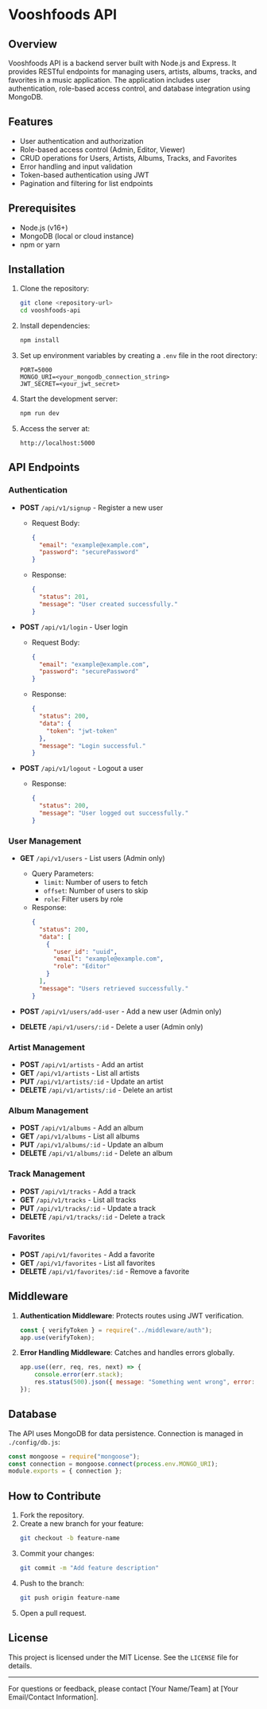 # Vooshfoods API

## Overview

Vooshfoods API is a backend server built with Node.js and Express. It provides RESTful endpoints for managing users, artists, albums, tracks, and favorites in a music application. The application includes user authentication, role-based access control, and database integration using MongoDB.

## Features

- User authentication and authorization
- Role-based access control (Admin, Editor, Viewer)
- CRUD operations for Users, Artists, Albums, Tracks, and Favorites
- Error handling and input validation
- Token-based authentication using JWT
- Pagination and filtering for list endpoints

## Prerequisites

- Node.js (v16+)
- MongoDB (local or cloud instance)
- npm or yarn

## Installation

1. Clone the repository:

   ```bash
   git clone <repository-url>
   cd vooshfoods-api
   ```

2. Install dependencies:

   ```bash
   npm install
   ```

3. Set up environment variables by creating a `.env` file in the root directory:

   ```env
   PORT=5000
   MONGO_URI=<your_mongodb_connection_string>
   JWT_SECRET=<your_jwt_secret>
   ```

4. Start the development server:

   ```bash
   npm run dev
   ```

5. Access the server at:

   ```
   http://localhost:5000
   ```

## API Endpoints

### Authentication

- **POST** `/api/v1/signup` - Register a new user
  - Request Body:
    ```json
    {
      "email": "example@example.com",
      "password": "securePassword"
    }
    ```
  - Response:
    ```json
    {
      "status": 201,
      "message": "User created successfully."
    }
    ```

- **POST** `/api/v1/login` - User login
  - Request Body:
    ```json
    {
      "email": "example@example.com",
      "password": "securePassword"
    }
    ```
  - Response:
    ```json
    {
      "status": 200,
      "data": {
        "token": "jwt-token"
      },
      "message": "Login successful."
    }
    ```

- **POST** `/api/v1/logout` - Logout a user
  - Response:
    ```json
    {
      "status": 200,
      "message": "User logged out successfully."
    }
    ```

### User Management

- **GET** `/api/v1/users` - List users (Admin only)
  - Query Parameters:
    - `limit`: Number of users to fetch
    - `offset`: Number of users to skip
    - `role`: Filter users by role
  - Response:
    ```json
    {
      "status": 200,
      "data": [
        {
          "user_id": "uuid",
          "email": "example@example.com",
          "role": "Editor"
        }
      ],
      "message": "Users retrieved successfully."
    }
    ```

- **POST** `/api/v1/users/add-user` - Add a new user (Admin only)

- **DELETE** `/api/v1/users/:id` - Delete a user (Admin only)

### Artist Management

- **POST** `/api/v1/artists` - Add an artist
- **GET** `/api/v1/artists` - List all artists
- **PUT** `/api/v1/artists/:id` - Update an artist
- **DELETE** `/api/v1/artists/:id` - Delete an artist

### Album Management

- **POST** `/api/v1/albums` - Add an album
- **GET** `/api/v1/albums` - List all albums
- **PUT** `/api/v1/albums/:id` - Update an album
- **DELETE** `/api/v1/albums/:id` - Delete an album

### Track Management

- **POST** `/api/v1/tracks` - Add a track
- **GET** `/api/v1/tracks` - List all tracks
- **PUT** `/api/v1/tracks/:id` - Update a track
- **DELETE** `/api/v1/tracks/:id` - Delete a track

### Favorites

- **POST** `/api/v1/favorites` - Add a favorite
- **GET** `/api/v1/favorites` - List all favorites
- **DELETE** `/api/v1/favorites/:id` - Remove a favorite

## Middleware

1. **Authentication Middleware**: Protects routes using JWT verification.

   ```javascript
   const { verifyToken } = require("../middleware/auth");
   app.use(verifyToken);
   ```

2. **Error Handling Middleware**: Catches and handles errors globally.

   ```javascript
   app.use((err, req, res, next) => {
       console.error(err.stack);
       res.status(500).json({ message: "Something went wrong", error: err.message });
   });
   ```

## Database

The API uses MongoDB for data persistence. Connection is managed in `./config/db.js`:

```javascript
const mongoose = require("mongoose");
const connection = mongoose.connect(process.env.MONGO_URI);
module.exports = { connection };
```

## How to Contribute

1. Fork the repository.
2. Create a new branch for your feature:
   ```bash
   git checkout -b feature-name
   ```
3. Commit your changes:
   ```bash
   git commit -m "Add feature description"
   ```
4. Push to the branch:
   ```bash
   git push origin feature-name
   ```
5. Open a pull request.

## License

This project is licensed under the MIT License. See the `LICENSE` file for details.

---

For questions or feedback, please contact [Your Name/Team] at [Your Email/Contact Information].

